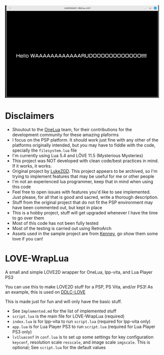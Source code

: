 ![Greetings](images/warudo.png)

# Disclaimers

- Shoutout to the [OneLua](http://onelua.x10.mx/) team, for their contributions for the development community for these amazing plaforms
- I focus on the PSP platform. It should work just fine with any other of the platforms originally intended, but you may have to fiddle with the code, specially the `filesystem.lua` file
- I'm currently using Lua 5.4 and LÖVE 11.5 (Mysterious Mysteries)
- This project was NOT developed with clean code/best practices in mind. If it works, it works.
- Original project by [LukeZGD](https://github.com/LukeZGD/LOVE-WrapLua). This project appears to be archived, so I'm trying to implement features that may be useful for me or other people
- I'm not an experienced lua programmer, keep that in mind when using this code
- Feel free to open issues with features you'd like to see implemented. Just please, for all that is good and sacred, write a thorough description.
- Stuff from the original project that do not fit the PSP environment may have been commented out, but kept in place
- This is a hobby project, stuff will get upgraded whenever I have the time to go over them
- Most of this code has not been fully tested
- Most of the testing is carried out using RetroArch
- Assets used in the sample project are from [Kenney](https://kenney.nl/assets/scribble-dungeons), go show them some love if you can!

# LOVE-WrapLua

A small and simple LOVE2D wrapper for OneLua, lpp-vita, and Lua Player PS3

You can use this to make LOVE2D stuff for a PSP, PS Vita, and/or PS3! As an example, this is used on [DDLC-LOVE](https://github.com/LukeZGD/DDLC-LOVE/)

This is made just for fun and will only have the basic stuff.

- See `Implemented.md` for the list of implemented stuff
- `script.lua` is the main file for LOVE-WrapLua (required)
- `index.lua` is for lpp-vita to run `script.lua` (required for lpp-vita only)
- `app.lua` is for Lua Player PS3 to run `script.lua` (required for Lua Player PS3 only)
- `lv1luaconf` in `conf.lua` is to set up some settings for key configuration `keyconf`, resolution scale `resscale`, and image scale `imgscale`. This is optional; See `script.lua` for the default values
